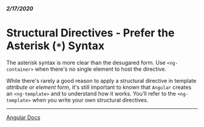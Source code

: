 ##### 2/17/2020
# Structural Directives - Prefer the Asterisk (`*`) Syntax
The asterisk syntax is more clear than the desugared form.  Use `<ng-container>` when there's no single element to host the directive.

While there's rarely a good reason to apply a structural directive in template _attribute_ or _element_ form, it's still important to known that `Angular` creates an `<ng-template>` and to understand how it works.  You'll refer to the `<ng-template>` when you write your own structural directives.

---

[Angular Docs](https://angular.io/guide/structural-directives#prefer-the-asterisk--syntax)